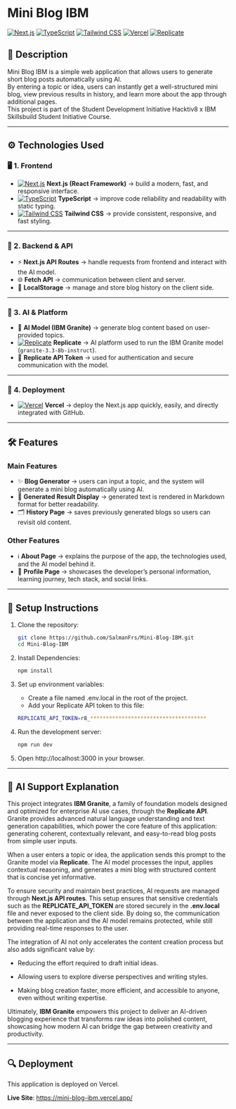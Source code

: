 # Mini Blog IBM

[![Next.js](https://img.shields.io/badge/Next.js-000000?logo=nextdotjs&logoColor=white&style=for-the-badge)](https://nextjs.org)
[![TypeScript](https://img.shields.io/badge/TypeScript-3178C6?logo=typescript&logoColor=white&style=for-the-badge)](https://www.typescriptlang.org)
[![Tailwind CSS](https://img.shields.io/badge/Tailwind_CSS-38B2AC?logo=tailwindcss&logoColor=white&style=for-the-badge)](https://tailwindcss.com)
[![Vercel](https://img.shields.io/badge/Vercel-000000?logo=vercel&logoColor=white&style=for-the-badge)](https://vercel.com)
[![Replicate](https://img.shields.io/badge/Replicate-FF6B6B?logo=replicate&logoColor=white&style=for-the-badge)](https://replicate.com)

## 📖 Description

Mini Blog IBM is a simple web application that allows users to generate short blog posts automatically using AI.  
By entering a topic or idea, users can instantly get a well-structured mini blog, view previous results in history, and learn more about the app through additional pages.  
This project is part of the Student Development Initiative Hacktiv8 x IBM Skillsbuild Student Initiative Course.

---

## ⚙️ Technologies Used

### 🖥️ 1. Frontend

- [![Next.js](https://img.shields.io/badge/Next.js-000000?logo=nextdotjs&logoColor=white)](https://nextjs.org) **Next.js (React Framework)** → build a modern, fast, and responsive interface.
- [![TypeScript](https://img.shields.io/badge/TypeScript-3178C6?logo=typescript&logoColor=white)](https://www.typescriptlang.org) **TypeScript** → improve code reliability and readability with static typing.
- [![Tailwind CSS](https://img.shields.io/badge/Tailwind_CSS-38B2AC?logo=tailwindcss&logoColor=white)](https://tailwindcss.com) **Tailwind CSS** → provide consistent, responsive, and fast styling.

---

### 🔗 2. Backend & API

- ⚡ **Next.js API Routes** → handle requests from frontend and interact with the AI model.
- 🌐 **Fetch API** → communication between client and server.
- 💾 **LocalStorage** → manage and store blog history on the client side.

---

### 🤖 3. AI & Platform

- 🧠 **AI Model (IBM Granite)** → generate blog content based on user-provided topics.
- [![Replicate](https://img.shields.io/badge/Replicate-FF6B6B?logo=replicate&logoColor=white)](https://replicate.com) **Replicate** → AI platform used to run the IBM Granite model (`granite-3.3-8b-instruct`).
- 🔑 **Replicate API Token** → used for authentication and secure communication with the model.

---

### 🚀 4. Deployment

- [![Vercel](https://img.shields.io/badge/Vercel-000000?logo=vercel&logoColor=white)](https://vercel.com) **Vercel** → deploy the Next.js app quickly, easily, and directly integrated with GitHub.

---

## 🛠️ Features

### Main Features

- ✨ **Blog Generator** → users can input a topic, and the system will generate a mini blog automatically using AI.
- 📝 **Generated Result Display** → generated text is rendered in Markdown format for better readability.
- 🗂 **History Page** → saves previously generated blogs so users can revisit old content.

### Other Features

- ℹ️ **About Page** → explains the purpose of the app, the technologies used, and the AI model behind it.
- 👤 **Profile Page** → showcases the developer’s personal information, learning journey, tech stack, and social links.

---

## 🔌 Setup Instructions

1. Clone the repository:

   ```bash
   git clone https://github.com/SalmanFrs/Mini-Blog-IBM.git
   cd Mini-Blog-IBM
   ```

2. Install Dependencies:

   ```bash
   npm install
   ```

3. Set up environment variables:

   - Create a file named .env.local in the root of the project.
   - Add your Replicate API token to this file:

   ```bash
   REPLICATE_API_TOKEN=r8_*************************************
   ```

4. Run the development server:

   ```bash
   npm run dev
   ```

5. Open http://localhost:3000 in your browser.

---

## 🤖 AI Support Explanation

This project integrates **IBM Granite**, a family of foundation models designed and optimized for enterprise AI use cases, through the **Replicate API**. Granite provides advanced natural language understanding and text generation capabilities, which power the core feature of this application: generating coherent, contextually relevant, and easy-to-read blog posts from simple user inputs.

When a user enters a topic or idea, the application sends this prompt to the Granite model via **Replicate**. The AI model processes the input, applies contextual reasoning, and generates a mini blog with structured content that is concise yet informative.

To ensure security and maintain best practices, AI requests are managed through **Next.js API routes**. This setup ensures that sensitive credentials such as the **REPLICATE_API_TOKEN** are stored securely in the **.env.local** file and never exposed to the client side. By doing so, the communication between the application and the AI model remains protected, while still providing real-time responses to the user.

The integration of AI not only accelerates the content creation process but also adds significant value by:

- Reducing the effort required to draft initial ideas.

- Allowing users to explore diverse perspectives and writing styles.

- Making blog creation faster, more efficient, and accessible to anyone, even without writing expertise.

Ultimately, **IBM Granite** empowers this project to deliver an AI-driven blogging experience that transforms raw ideas into polished content, showcasing how modern AI can bridge the gap between creativity and productivity.

---

## 🔍 Deployment

This application is deployed on Vercel.

**Live Site**: https://mini-blog-ibm.vercel.app/
